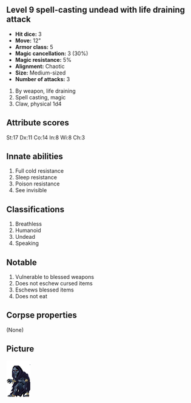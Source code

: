 ## Level 9 spell-casting undead with life draining attack

- **Hit dice:** 3
- **Move:** 12"
- **Armor class:** 5
- **Magic cancellation:** 3 (30%)
- **Magic resistance:** 5%
- **Alignment:** Chaotic
- **Size:** Medium-sized
- **Number of attacks:** 3
1. By weapon, life draining
2. Spell casting, magic
3. Claw, physical 1d4

## Attribute scores

St:17 Dx:11 Co:14 In:8 Wi:8 Ch:3

## Innate abilities

1. Full cold resistance
2. Sleep resistance
3. Poison resistance
4. See invisible

## Classifications

1. Breathless
2. Humanoid
3. Undead
4. Speaking

## Notable

1. Vulnerable to blessed weapons
2. Does not eschew cursed items
3. Eschews blessed items
4. Does not eat

## Corpse properties

(None)

## Picture

![Barrow wight](https://github.com/hyvanmielenpelit/GnollHackTileSet/blob/main/Monsters/barrow_wight/barrow_wight.png)
